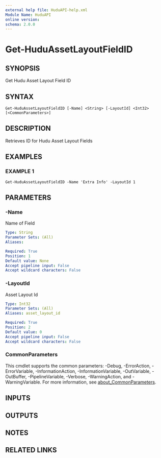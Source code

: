 ```yaml
---
external help file: HuduAPI-help.xml
Module Name: HuduAPI
online version:
schema: 2.0.0
---
```


# Get-HuduAssetLayoutFieldID

## SYNOPSIS
Get Hudu Asset Layout Field ID

## SYNTAX

```
Get-HuduAssetLayoutFieldID [-Name] <String> [-LayoutId] <Int32> [<CommonParameters>]
```

## DESCRIPTION
Retrieves ID for Hudu Asset Layout Fields

## EXAMPLES

### EXAMPLE 1
```
Get-HuduAssetLayoutFieldID -Name 'Extra Info' -LayoutId 1
```

## PARAMETERS

### -Name
Name of Field

```yaml
Type: String
Parameter Sets: (All)
Aliases:

Required: True
Position: 1
Default value: None
Accept pipeline input: False
Accept wildcard characters: False
```

### -LayoutId
Asset Layout Id

```yaml
Type: Int32
Parameter Sets: (All)
Aliases: asset_layout_id

Required: True
Position: 2
Default value: 0
Accept pipeline input: False
Accept wildcard characters: False
```

### CommonParameters
This cmdlet supports the common parameters: -Debug, -ErrorAction, -ErrorVariable, -InformationAction, -InformationVariable, -OutVariable, -OutBuffer, -PipelineVariable, -Verbose, -WarningAction, and -WarningVariable. For more information, see [about_CommonParameters](http://go.microsoft.com/fwlink/?LinkID=113216).

## INPUTS

## OUTPUTS

## NOTES

## RELATED LINKS
